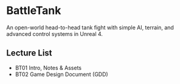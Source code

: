 # BattleTank
An open-world head-to-head tank fight with simple AI, terrain, and advanced control systems in Unreal 4.

## Lecture List
* BT01 Intro, Notes & Assets
* BT02 Game Design Document (GDD)

